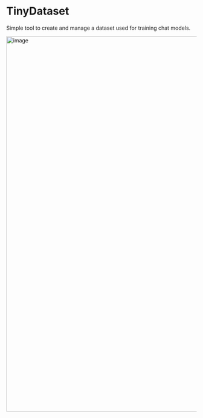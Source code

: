 # TinyDataset
Simple tool to create and manage a dataset used for training chat models.

<img width="991" alt="image" src="https://github.com/user-attachments/assets/57f2ab92-7692-4d5a-99ae-9bd7acff3cb7" />
